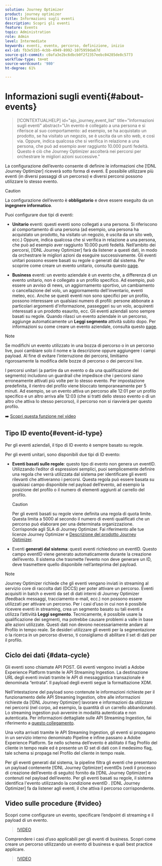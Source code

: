 ```yaml
---
solution: Journey Optimizer
product: journey optimizer
title: Informazioni sugli eventi
description: Scopri gli eventi
feature: Events
topic: Administration
role: Admin
level: Intermediate
keywords: eventi, evento, percorso, definizione, inizio
exl-id: fb3e51b5-4cbb-4949-8992-1075959da67d
source-git-commit: c0afa3e2bc6dbcb0f2f2357eebc04285de8c5773
workflow-type: tm+mt
source-wordcount: '980'
ht-degree: 61%

---
```


# Informazioni sugli eventi{#about-events}

>[!CONTEXTUALHELP]
>id="ajo_journey_event_list"
>title="Informazioni sugli eventi"
>abstract="Un evento è collegato a una persona e si riferisce al suo comportamento: ad esempio, se ha acquistato un prodotto, se ha visitato un negozio, se è uscita da un sito web, e così via. Oppure, indica qualcosa che si verifica in relazione a una persona, che può ad esempio aver raggiunto 10.000 punti fedeltà. Questo è ciò che Journey Optimizer ascolterà nei percorsi per orchestrare le migliori azioni successive."

La configurazione dell’evento consente di definire le informazioni che [!DNL Journey Optimizer] riceverà sotto forma di eventi. È possibile utilizzare più eventi (in diversi passaggi di un percorso) e diversi percorsi possono utilizzare lo stesso evento.

>[!CAUTION]
>
>La configurazione dell’evento è **obbligatorio** e deve essere eseguito da un **ingegnere informatico**.

Puoi configurare due tipi di eventi:

* **Unitario** eventi: questi eventi sono collegati a una persona. Si riferiscono al comportamento di una persona (ad esempio, una persona ha acquistato un prodotto, ha visitato un negozio, è uscita da un sito web, ecc.) Oppure, indica qualcosa che si verifica in relazione a una persona, che può ad esempio aver raggiunto 10.000 punti fedeltà. Nell’ambito dei percorsi, [!DNL Journey Optimizer] farà da listener a questi dati, in modo da orchestrare le migliori azioni da eseguire successivamente. Gli eventi unitari possono essere basati su regole o generati dal sistema. Per scoprire come creare un evento unitario, consulta questo [page](../event/about-creating.md).

* **Business** eventi: un evento aziendale è un evento che, a differenza di un evento unitario, non è collegato a un profilo specifico. Ad esempio, può essere un avviso di news, un aggiornamento sportivo, un cambiamento o cancellazione del volo, un aggiornamento dell&#39;inventario, eventi meteo, ecc. Anche se questi eventi non sono specifici per un profilo, possono interessare un qualsiasi numero di profili: persone abbonate a particolari argomenti d&#39;informazione, passeggeri su un volo, acquirenti interessati a un prodotto esaurito, ecc. Gli eventi aziendali sono sempre basati su regole. Quando rilasci un evento aziendale in un percorso, aggiunge automaticamente un **Leggi segmento** attività subito dopo. Per informazioni su come creare un evento aziendale, consulta questo [page](../event/about-creating-business.md).


>[!NOTE]
>
>Se modifichi un evento utilizzato in una bozza di percorso o in un percorso live, puoi cambiare solo il nome e la descrizione oppure aggiungere i campi payload. Al fine di evitare l’interruzione dei percorsi, limitiamo rigorosamente la modifica delle bozze di percorso o dei percorsi live.

I percorsi unitari (a partire da un evento o da una qualificazione del segmento) includono un guardrail che impedisce che i percorsi siano erroneamente attivati più volte per lo stesso evento. Per impostazione predefinita, il rientro del profilo viene bloccato temporaneamente per 5 minuti. Ad esempio, se un evento attiva un percorso alle 12:01 per un profilo specifico e un altro arriva alle 12:03 (che si tratti dello stesso evento o di un altro che attiva lo stesso percorso), il percorso non si riavvierà per questo profilo.

➡️ [Scopri questa funzione nel video](#video)

## Tipo ID evento{#event-id-type}

Per gli eventi aziendali, il tipo di ID evento è sempre basato su regole.

Per gli eventi unitari, sono disponibili due tipi di ID evento:

* **Eventi basati sulle regole**: questo tipo di evento non genera un eventID. Utilizzando l’editor di espressioni semplici, puoi semplicemente definire una regola che verrà utilizzata dal sistema per identificare gli eventi rilevanti che attiveranno i percorsi. Questa regola può essere basata su qualsiasi campo disponibile nel payload dell’evento, ad esempio la posizione del profilo o il numero di elementi aggiunti al carrello del profilo.

   >[!CAUTION]
   >
   >Per gli eventi basati su regole viene definita una regola di quota limite. Questa limita a 5000 al secondo il numero di eventi qualificati che un percorso può elaborare per una determinata organizzazione. Corrisponde agli SLA di Journey Optimizer. Fai riferimento alle tue licenze Journey Optimizer e [Descrizione del prodotto Journey Optimizer](https://helpx.adobe.com/it/legal/product-descriptions/adobe-journey-optimizer.html).

* Eventi **generati dal sistema**: questi eventi richiedono un eventID. Questo campo eventID viene generato automaticamente durante la creazione dell’evento. Il sistema che trasmette l’evento non deve generare un ID, deve trasmettere quello disponibile nell’anteprima del payload.

>[!NOTE]
>
>Journey Optimizer richiede che gli eventi vengano inviati in streaming al servizio core di raccolta dati (DCCS) per poter attivare un percorso. Eventi acquisiti in batch o eventi da set di dati interni di Journey Optimizer (feedback messaggi, tracciamento e-mail, ecc.) non possono essere utilizzati per attivare un percorso. Per i casi d’uso in cui non è possibile ricevere eventi in streaming, crea un segmento basato su tali eventi e utilizza l’attiviità **Leggi segmento**. Tecnicamente, è possibile usare la qualificazione dei segmenti, ma potrebbe causare problemi a valle in base alle azioni utilizzate. Questi dati non devono necessariamente andare al Profilo in tempo reale. Se desideri utilizzare gli eventi per la segmentazione o la ricerca in un percorso diverso, ti consigliamo di abilitare il set di dati per il profilo.

## Ciclo dei dati {#data-cycle}

Gli eventi sono chiamate API POST. Gli eventi vengono inviati a Adobe Experience Platform tramite le API Streaming Ingestion. La destinazione URL degli eventi inviati tramite le API di messaggistica transazionale è denominata “entrata”. Il payload degli eventi segue la formattazione XDM.

Nell’intestazione del payload sono contenute le informazioni richieste per il funzionamento delle API Streaming Ingestion, oltre alle informazioni richieste da [!DNL Journey Optimizer] lavorare e informazioni da utilizzare nei percorsi (nel corpo, ad esempio, la quantità di un carrello abbandonato). Lo streaming ingestion può avvenire in modalità autenticata e non autenticata. Per informazioni dettagliate sulle API Streaming Ingestion, fai riferimento a [questo collegamento](https://experienceleague.adobe.com/docs/experience-platform/xdm/api/getting-started.html?lang=it).

Una volta arrivati tramite le API Streaming Ingestion, gli eventi si propagano in un servizio interno denominato Pipeline e infine passano a Adobe Experience Platform. Se nello schema dell’evento è abilitato il flag Profilo del cliente in tempo reale ed è presente un ID set di dati con il medesimo flag, tale schema si propaga nel Profilo del cliente in tempo reale.

Per gli eventi generati dal sistema, la pipeline filtra gli eventi che presentano un payload contenente [!DNL Journey Optimizer] eventIDs (vedi il processo di creazione dell’evento di seguito) fornito da [!DNL Journey Optimizer] e contenuti nel payload dell’evento. Per gli eventi basati su regole, il sistema identifica l&#39;evento utilizzando la condizione eventID . [!DNL Journey Optimizer] fa da listener agli eventi, il che attiva il percorso corrispondente.

## Video sulle procedure {#video}

Scopri come configurare un evento, specificare l’endpoint di streaming e il payload di un evento.

>[!VIDEO](https://video.tv.adobe.com/v/336253?quality=12)

Comprendere i casi d’uso applicabili per gli eventi di business. Scopri come creare un percorso utilizzando un evento di business e quali best practice applicare.

>[!VIDEO](https://video.tv.adobe.com/v/334234?quality=12)
